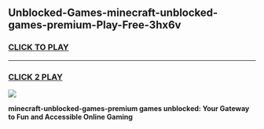 
## Unblocked-Games-minecraft-unblocked-games-premium-Play-Free-3hx6v
<h3>
<a href="https://premium76.site?title=minecraft-unblocked-games-premium&ref=24M">CLICK TO PLAY</a></h3>
<hr>

<h3>
<a href="https://premium76.site?title=minecraft-unblocked-games-premium&ref=24M">CLICK 2 PLAY</a>
  
</h3>

<a href="https://premium76.site?title=minecraft-unblocked-games-premium&ref=24M"><img src="https://clearcache.store/games.png"></a>


**minecraft-unblocked-games-premium games unblocked: Your Gateway to Fun and Accessible Online Gaming**
